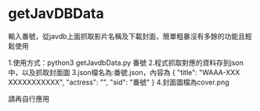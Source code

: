 # getJavDBData
輸入番號，從javdb上面抓取影片名稱及下載封面，簡單粗暴沒有多餘的功能且輕鬆使用

1.使用方式：python3 getJavdbData.py 番號
2.程式抓取對應的資料存到json中，以及抓取封面圖
3.json檔名為:番號.json，內容為
{
    "title": "WAAA-XXX XXXXXXXXXXX",
    "actress": "",
    "sid": "番號"
}
4.封面圖檔為cover.png

請再自行應用
